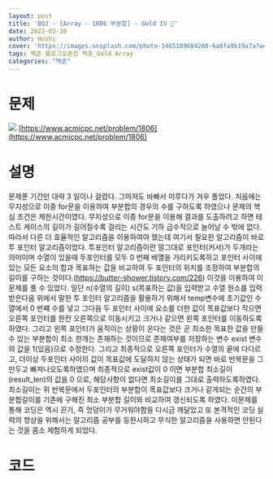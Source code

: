 ```yaml
---
layout: post
title: 'BOJ - [Array - 1806 부분합] - Gold IV 🥇'
date: 2022-03-30
author: Hoshi
cover: 'https://images.unsplash.com/photo-1465189684280-6a8fa9b19a7a?w=1600&q=900'
tags: 백준 블로그오픈전 백준_Gold Array
categories: "백준"
---
```

# 문제
![]({{site.url}}/assets/img/posts_img/1806.png)
[https://www.acmicpc.net/problem/1806](https://www.acmicpc.net/problem/1806)

# 설명
문제푼 기간만 대략 3 일이나 걸렸다. 그마져도 바빠서 미루다가 겨우 풀었다. 처음에는 무지성으로 이중 for문을 이용하여 부분합의 경우의 수를 구하도록 하였으나 문제의 핵심 조건은 제한시간이였다. 무지성으로 이중 for문을 이용해 결과를 도출하려고 하면 테스트 케이스의 길이가 길어질수록 걸리는 시간도 기하 급수적으로 늘어날 수 밖에 없다. 따라서 다른 더 효율적인 알고리즘을 이용하여야 했는데 여기서 필요한 알고리즘이 바로 투 포인터 알고리즘이었다. 투포인터 알고리즘이란 말그대로 포인터(커서)가 두개라는 의미이며 수열이 있을때 두포인터를 모두 0 번째 배열을 가리키도록하고 포인터 사이에 있는 모든 요소의 합과 목표하는 값을 비교하여 두 포인터의 위치를 조정하여 부분합의 길이를 구하는 것이다.(https://butter-shower.tistory.com/226)
이것을 이용하여 이 문제를 풀 수 있었다. 일단 n(수열의 길이) s(목표하는 값)을 입력받고 수열 원소를 입력 받은다음 위에서 말한 투 포인터 알고리즘을 활용하기 위해서 temp변수에 초기값인 수열에서 0 번쨰 수를 넣고 그다음 두 포인터 사이에 요소를 더한 값이 목표값보다 작으면 오른쪽 포인터를 한칸 오른쪽으로 이동시키고 크거나 같으면 왼쪽 포인터를 이동하도록하였다.
그리고 왼쪽 포인터가 움직이는 상황이 온다는 것은 곧 최소한 목표한 값을 만들 수 있는 부분합이 최소 한개는 존재하는 것이므로 존재여부를 저장하는 변수 exist 변수의 값을 1(있음)으로 수정한다. 그리고 최종적으로 오른쪽 포인터가 수열의 끝에 다다르고, 더이상 두포인터 사이의 값이 목표값에 도달하지 않는 상태가 되면 바로 반복문을 그만두고 빠져나오도록하였으며 최종적으로 exist값이 0 이면 부분합 최소길이 (result_len)의 값을 0 으로, 해당사항이 없다면 최소길이를 그대로 출력하도록하였다. 최소길이는 위 반복문에서 두포인터의 부분합이 목표값보다 크거나 같게되는 순간의 부분합길이를 기존에 구해진 최소 부분합 길이와 비교하여 갱신되도록 하였다. 이문제를 통해 코딩은 역시 끈기, 즉 엉덩이가 무거워야함을 다시금 깨달았고 또 본격적인 코딩 실력의 향상을 위해서는 알고리즘 공부를 등한시하고 무식한 알고리즘을 사용하면 안된다는 것을 몸소 체험하게 되었다.

# 코드

```c

```
